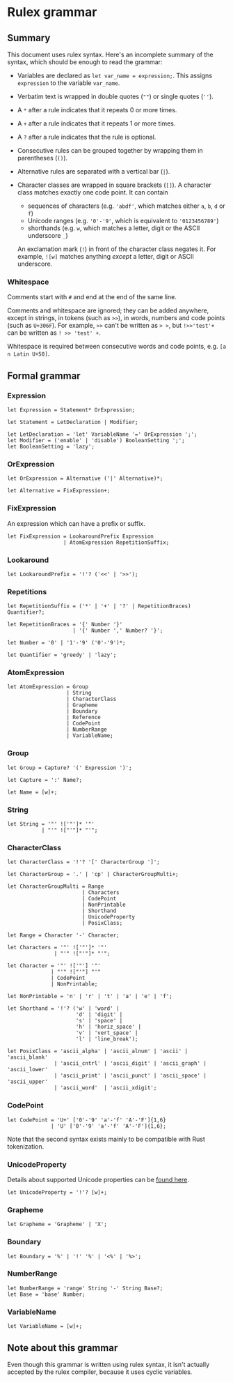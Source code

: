 # Rulex grammar

## Summary

This document uses rulex syntax. Here's an incomplete summary of the syntax, which should be enough
to read the grammar:

- Variables are declared as <rulex>`let var_name = expression;`. This assigns `expression` to the
  variable `var_name`.

- Verbatim text is wrapped in double quotes (<rulex>`""`) or single quotes (<rulex>`''`).

- A <rulex>`*` after a rule indicates that it repeats 0 or more times.

- A <rulex>`+` after a rule indicates that it repeats 1 or more times.

- A <rulex>`?` after a rule indicates that the rule is optional.

- Consecutive rules can be grouped together by wrapping them in parentheses (<rulex>`()`).

- Alternative rules are separated with a vertical bar (<rulex>`|`).

- Character classes are wrapped in square brackets (<rulex>`[]`).
  A character class matches exactly one code point. It can contain

  - sequences of characters (e.g. <rulex>`'abdf'`, which matches either `a`, `b`, `d` or `f`)
  - Unicode ranges (e.g. <rulex>`'0'-'9'`, which is equivalent to <rulex>`'0123456789'`)
  - shorthands (e.g. <rulex>`w`, which matches a letter, digit or the ASCII underscore `_`)

  An exclamation mark (<rulex>`!`) in front of the character class negates it. For example,
  <rulex>`![w]` matches anything _except_ a letter, digit or ASCII underscore.

### Whitespace

Comments start with `#` and end at the end of the same line.

Comments and whitespace are ignored; they can be added anywhere, except in strings, in tokens
(such as <rulex>`>>`), in words, numbers and code points (such as <rulex>`U+306F`). For example,
<rulex>`>>` can't be written as <rulex>`> >`, but <rulex>`!>>'test'+` can be written as
<rulex>`! >> 'test' +`.

Whitespace is required between consecutive words and code points, e.g. <rulex>`[a n Latin U+50]`.

## Formal grammar

### Expression

```rulex
let Expression = Statement* OrExpression;

let Statement = LetDeclaration | Modifier;

let LetDeclaration = 'let' VariableName '=' OrExpression ';';
let Modifier = ('enable' | 'disable') BooleanSetting ';';
let BooleanSetting = 'lazy';
```

### OrExpression

```rulex
let OrExpression = Alternative ('|' Alternative)*;

let Alternative = FixExpression+;
```

### FixExpression

An expression which can have a prefix or suffix.

```rulex
let FixExpression = LookaroundPrefix Expression
                  | AtomExpression RepetitionSuffix;
```

### Lookaround

```rulex
let LookaroundPrefix = '!'? ('<<' | '>>');
```

### Repetitions

```rulex
let RepetitionSuffix = ('*' | '+' | '?' | RepetitionBraces) Quantifier?;

let RepetitionBraces = '{' Number '}'
                     | '{' Number ',' Number? '}';

let Number = '0' | '1'-'9' ('0'-'9')*;

let Quantifier = 'greedy' | 'lazy';
```

### AtomExpression

```rulex
let AtomExpression = Group
                   | String
                   | CharacterClass
                   | Grapheme
                   | Boundary
                   | Reference
                   | CodePoint
                   | NumberRange
                   | VariableName;
```

### Group

```rulex
let Group = Capture? '(' Expression ')';

let Capture = ':' Name?;

let Name = [w]+;
```

### String

```rulex
let String = '"' !['"']* '"'
           | "'" !["'"]* "'";
```

### CharacterClass

```rulex
let CharacterClass = '!'? '[' CharacterGroup ']';

let CharacterGroup = '.' | 'cp' | CharacterGroupMulti+;

let CharacterGroupMulti = Range
                        | Characters
                        | CodePoint
                        | NonPrintable
                        | Shorthand
                        | UnicodeProperty
                        | PosixClass;

let Range = Character '-' Character;

let Characters = '"' !['"']* '"'
               | "'" !["'"]* "'";

let Character = '"' !['"'] '"'
              | "'" !["'"] "'"
              | CodePoint
              | NonPrintable;

let NonPrintable = 'n' | 'r' | 't' | 'a' | 'e' | 'f';

let Shorthand = '!'? ('w' | 'word' |
                      'd' | 'digit' |
                      's' | 'space' |
                      'h' | 'horiz_space' |
                      'v' | 'vert_space' |
                      'l' | 'line_break');

let PosixClass = 'ascii_alpha' | 'ascii_alnum' | 'ascii' | 'ascii_blank'
               | 'ascii_cntrl' | 'ascii_digit' | 'ascii_graph' | 'ascii_lower'
               | 'ascii_print' | 'ascii_punct' | 'ascii_space' | 'ascii_upper'
               | 'ascii_word'  | 'ascii_xdigit';
```

### CodePoint

```rulex
let CodePoint = 'U+' ['0'-'9' 'a'-'f' 'A'-'F']{1,6}
              | 'U' ['0'-'9' 'a'-'f' 'A'-'F']{1,6};
```

Note that the second syntax exists mainly to be compatible with Rust tokenization.

### UnicodeProperty

Details about supported Unicode properties can be [found here](unicode-properties.md).

```rulex
let UnicodeProperty = '!'? [w]+;
```

### Grapheme

```rulex
let Grapheme = 'Grapheme' | 'X';
```

### Boundary

```rulex
let Boundary = '%' | '!' '%' | '<%' | '%>';
```

### NumberRange

```rulex
let NumberRange = 'range' String '-' String Base?;
let Base = 'base' Number;
```

### VariableName

```rulex
let VariableName = [w]+;
```

## Note about this grammar

Even though this grammar is written using rulex syntax, it isn't actually accepted by the rulex
compiler, because it uses cyclic variables.
